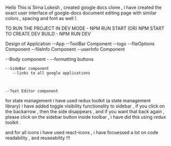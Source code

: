 Hello This is Sirna Lokesh , created google docs clone , i have created the exact user interface of google-docs document editing page with similar colors , spacing and font as well !.

TO RUN THE PROJECT IN DEV MODE - NPM RUN START (OR) NPM START
TO CREATE DEV BUILD - NPM RUN DEV 

Design of Application
--App
  --ToolBar Component
    --logo
    --fileOptions Component
    --fileInfo Component
    --userInfo Component




  --Body component -
    --formatting buttons


    --SideBar component
       --links to all google applications


       
    --Text Editor component



for state management i have used redux toolkit (a state management library)
i have added toggle visibility functionality to sidebar , if you click on the backarrow , then the side disappears , and if you want that back again , please click on the sidebar button inside toolbar , i have did this using redux toolkit .

and for all icons i have used react-icons , i have focuessed a lot on code readability , and reuseability !!!